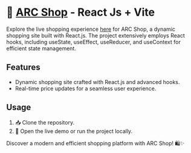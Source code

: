 # 🛒 [ARC Shop](https://65890419e2582ca96ce19e15--tubular-zabaione-8ec4b9.netlify.app/) - React Js + Vite

Explore the live shopping experience [here](<Your Live Demo Link>) for ARC Shop, a dynamic shopping site built with React.js. The project extensively employs React hooks, including useState, useEffect, useReducer, and useContext for efficient state management.

## Features
- Dynamic shopping site crafted with React.js and advanced hooks.
- Real-time price updates for a seamless user experience.

## Usage
1. 📥 Clone the repository.
2. 🚀 Open the live demo or run the project locally.

Discover a modern and efficient shopping platform with ARC Shop! 🛍️✨
